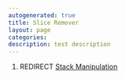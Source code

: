 ```yaml
---
autogenerated: true
title: Slice Remover
layout: page
categories: 
description: test description
---
```


1.  REDIRECT [Stack Manipulation](Stack_Manipulation)

